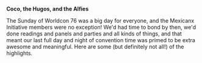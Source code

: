 **Coco, the Hugos, and the Alfies**

The Sunday of Worldcon 76 was a big day for everyone, and the Mexicanx Initiative members were no exception! We'd had time to bond by then, we'd done readings and panels and parties and all kinds of things, and that meant our last full day and night of convention time was primed to be extra awesome and meaningful. Here are some (but definitely not all!) of the highlights. 
